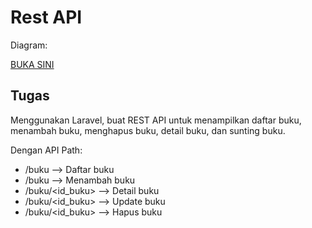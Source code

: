 # Rest API

Diagram:

[BUKA SINI](https://excalidraw.com/#json=guXyZB3RRFT3m0HJENdds,T0ls4zv7FFSvO0dImICKKw)

## Tugas

Menggunakan Laravel, buat REST API untuk menampilkan daftar buku, menambah buku, menghapus buku, detail buku, dan sunting buku.

Dengan API Path:

- /buku —> Daftar buku
- /buku —> Menambah buku
- /buku/<id_buku> —> Detail buku
- /buku/<id_buku> —> Update buku
- /buku/<id_buku> —> Hapus buku
